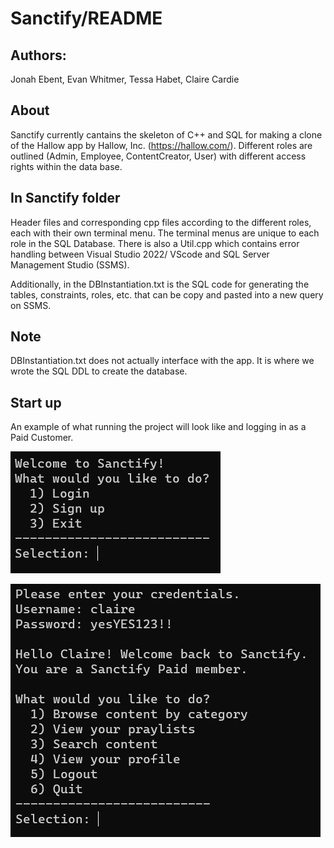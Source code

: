 # Sanctify/README
## Authors:
Jonah Ebent, Evan Whitmer, Tessa Habet, Claire Cardie

## About
Sanctify currently cantains the skeleton of C++ and SQL for making a clone of the Hallow app by Hallow, Inc. (https://hallow.com/).
Different roles are outlined (Admin, Employee, ContentCreator, User) with different access rights within the data base.

## In Sanctify folder
Header files and corresponding cpp files according to the different roles, each with their own terminal menu. The terminal
menus are unique to each role in the SQL Database. There is also a Util.cpp which contains error handling between Visual
Studio 2022/ VScode and SQL Server Management Studio (SSMS). 

Additionally, in the DBInstantiation.txt is the SQL code for generating the tables, constraints, roles, etc. that can be 
copy and pasted into a new query on SSMS.

## Note
DBInstantiation.txt does not actually interface with the app. It is where we wrote the SQL DDL to create the database.

## Start up
An example of what running the project will look like and logging in as a Paid Customer.

![A Picture of the login menu.](Pictures/Screenshot%202023-12-11%20100052.png)

![A picture of the Customer Menu.](Pictures/Screenshot%202023-12-11%20100144.png)